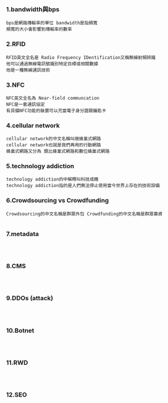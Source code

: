### 1.bandwidth與bps
``` 
bps是網路傳輸率的單位 bandwidth是指頻寬
頻寬的大小會影響到傳輸率的數率
```
### 2.RFID
```
RFID英文全名是 Radio Frequency IDentification又稱無線射頻辨識
他可以通過無線電訊號識別特定目標或相關數據
他是一種無線通訊技術
```
### 3.NFC
```
NFC英文全名為 Near-field communcation
NFC是一套通訊協定
有具備NFC功能的裝置可以充當電子身分證跟鑰匙卡
```
### 4.cellular network
```
cellular network的中文名稱叫做蜂巢式網路
cellular network也就是我們再用的行動網路
蜂巢式網路又分為 類比蜂巢式網路和數位蜂巢式網路
```
### 5.technology addiction
```
technology addiction的中解釋叫科技成癮
technology addiction指的是人們無法停止使用當今世界上存在的技術設備

```
### 6.Crowdsourcing vs Crowdfunding
```
Crowdsourcing的中文名稱是群眾外包 Crowdfunding的中文名稱是群眾募資


```
### 7.metadata
```



```
### 8.CMS
```



```
### 9.DDOs (attack)
```



```
### 10.Botnet
```



```
### 11.RWD
```



```
### 12.SEO
```



```
